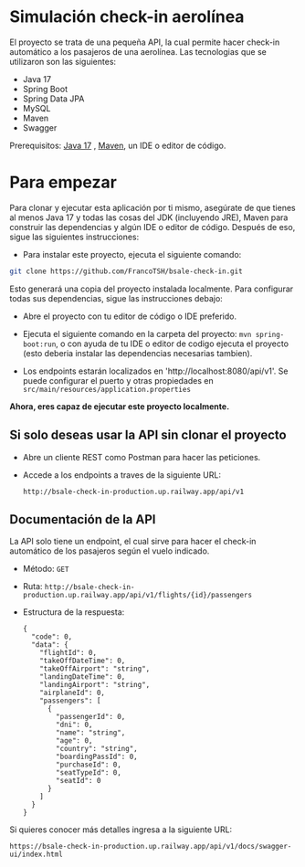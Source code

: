 # Simulación check-in aerolínea

El proyecto se trata de una pequeña API, la cual permite hacer check-in automático a los pasajeros de una aerolínea. Las tecnologias que se utilizaron son las siguientes:

- Java 17
- Spring Boot
- Spring Data JPA
- MySQL
- Maven
- Swagger

Prerequisitos: [Java 17](https://www.oracle.com/java/technologies/downloads/) , [Maven](https://maven.apache.org/download.cgi), un IDE o editor de código.

# Para empezar

Para clonar y ejecutar esta aplicación por ti mismo, asegúrate de que tienes al menos Java 17 y todas las cosas del JDK (incluyendo JRE), Maven para construir las dependencias y algún IDE o editor de código. Después de eso, sigue las siguientes instrucciones:

- Para instalar este proyecto, ejecuta el siguiente comando:

```bash
git clone https://github.com/FrancoTSH/bsale-check-in.git
```

Esto generará una copia del proyecto instalada localmente. Para configurar todas sus dependencias, sigue las instrucciones debajo:

- Abre el proyecto con tu editor de código o IDE preferido.

- Ejecuta el siguiente comando en la carpeta del proyecto:
  `mvn spring-boot:run`, o con ayuda de tu IDE o editor de codigo ejecuta el proyecto (esto deberia instalar las dependencias necesarias tambien).

- Los endpoints estarán localizados en 'http://localhost:8080/api/v1'. Se puede configurar el puerto y otras propiedades en `src/main/resources/application.properties`

**Ahora, eres capaz de ejecutar este proyecto localmente.**

## Si solo deseas usar la API sin clonar el proyecto

- Abre un cliente REST como Postman para hacer las peticiones.
- Accede a los endpoints a traves de la siguiente URL:

      http://bsale-check-in-production.up.railway.app/api/v1

## Documentación de la API

La API solo tiene un endpoint, el cual sirve para hacer el check-in automático de los pasajeros según el vuelo indicado.

- Método: `GET`
- Ruta: `http://bsale-check-in-production.up.railway.app/api/v1/flights/{id}/passengers`

- Estructura de la respuesta:

      {
        "code": 0,
        "data": {
          "flightId": 0,
          "takeOffDateTime": 0,
          "takeOffAirport": "string",
          "landingDateTime": 0,
          "landingAirport": "string",
          "airplaneId": 0,
          "passengers": [
            {
              "passengerId": 0,
              "dni": 0,
              "name": "string",
              "age": 0,
              "country": "string",
              "boardingPassId": 0,
              "purchaseId": 0,
              "seatTypeId": 0,
              "seatId": 0
            }
          ]
        }
      }

Si quieres conocer más detalles ingresa a la siguiente URL:

    https://bsale-check-in-production.up.railway.app/api/v1/docs/swagger-ui/index.html
